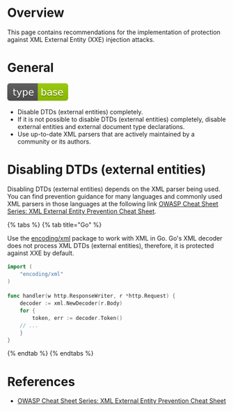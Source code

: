 # Overview

This page contains recommendations for the implementation of protection against XML External Entity (XXE) injection attacks.

# General

<div align="left">
<img src="/.gitbook/assets/type-base-icon.svg">
</div>

- Disable DTDs (external entities) completely.
- If it is not possible to disable DTDs (external entities) completely, disable external entities and external document type declarations.
- Use up-to-date XML parsers that are actively maintained by a community or its authors.

# Disabling DTDs (external entities)

Disabling DTDs (external entities) depends on the XML parser being used. You can find prevention guidance for many languages and commonly used XML parsers in those languages at the following link [OWASP Cheat Sheet Series: XML External Entity Prevention Cheat Sheet](https://cheatsheetseries.owasp.org/cheatsheets/XML_External_Entity_Prevention_Cheat_Sheet.html).

{% tabs %}
{% tab title="Go" %}

Use the [encoding/xml](https://pkg.go.dev/encoding/xml) package to work with XML in Go. Go's XML decoder does not process XML DTDs (external entities), therefore, it is protected against XXE by default.

```go
import (
    "encoding/xml"
)

func handler(w http.ResponseWriter, r *http.Request) {
    decoder := xml.NewDecoder(r.Body)
    for {
        token, err := decoder.Token()
    // ...
    }
}
```
{% endtab %}
{% endtabs %}

# References

- [OWASP Cheat Sheet Series: XML External Entity Prevention Cheat Sheet](https://cheatsheetseries.owasp.org/cheatsheets/XML_External_Entity_Prevention_Cheat_Sheet.html)
